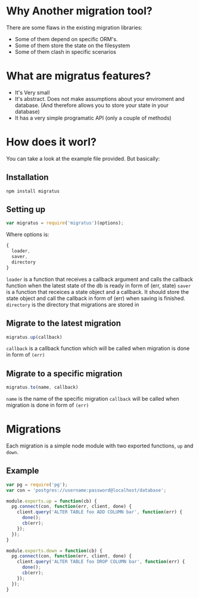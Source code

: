 # Why Another migration tool?

There are some flaws in the existing migration libraries:
- Some of them depend on specific ORM's.
- Some of them store the state on the filesystem
- Some of them clash in specific scenarios

# What are migratus features?

- It's Very small
- It's abstract. Does not make assumptions about your enviroment and database. (And therefore allows you to store your state in your database)
- It has a very simple programatic API (only a couple of methods)

# How does it worl?

You can take a look at the example file provided. But basically:

## Installation
`npm install migratus`

## Setting up

``` javascript
var migratus = require('migratus')(options);
```

Where options is:
```javascript
{
  loader,
  saver,
  directory
}
```

`loader` is a function that receives a callback argument and calls the callback function when the latest state of the db is ready in form of (err, state)
`saver` is a function that receices a state object and a callback. It should store the state object and call the callback in form of (err) when saving is finished.
`directory` is the directory that migrations are stored in

## Migrate to the latest migration

```javascript
migratus.up(callback)
```

`callback` is a callback function which will be called when migration is done in form of `(err)`

## Migrate to a specific migration
```javascript
migratus.to(name, callback)
```

`name` is the name of the specific migration
`callback` will be called when migration is done in form of `(err)`

# Migrations
Each migration is a simple node module with two exported functions, `up` and `down`.

## Example

```javascript
var pg = require('pg');
var con = 'postgres://username:password@localhost/database';

module.exports.up = function(cb) {
  pg.connect(con, function(err, client, done) {
    client.query('ALTER TABLE foo ADD COLUMN bar', function(err) {
      done();
      cb(err);
    });
  });
}

module.exports.down = function(cb) {
  pg.connect(con, function(err, client, done) {
    client.query('ALTER TABLE foo DROP COLUMN bar', function(err) {
      done();
      cb(err);
    });
  });
}
```